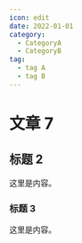 ```yaml
---
icon: edit
date: 2022-01-01
category:
  - CategoryA
  - CategoryB
tag:
  - tag A
  - tag B
---
```


# 文章 7

## 标题 2

这里是内容。

### 标题 3

这里是内容。
